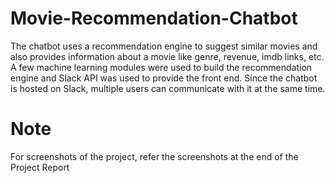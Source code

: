 # Movie-Recommendation-Chatbot
The chatbot uses a recommendation engine to suggest similar movies and also provides information about a movie like genre, revenue, imdb links, etc. A few machine learning modules were used to build the recommendation engine and Slack API was used to provide the front end. Since the chatbot is hosted on Slack, multiple users can communicate with it at the same time.

# Note
For screenshots of the project, refer the screenshots at the end of the Project Report 
